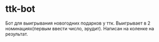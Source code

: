 ttk-bot
=======

Бот для выигрывания новогодних подарков у ттк.
Выигрывает в 2 номинациях(первым ввести число, эрудит). Написан на коленке на результат.
